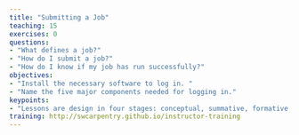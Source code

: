 ```yaml
---
title: "Submitting a Job"
teaching: 15
exercises: 0
questions:
- "What defines a job?"
- "How do I submit a job?"
- "How do I know if my job has run successfully?"
objectives:
- "Install the necessary software to log in. "
- "Name the five major components needed for logging in."
keypoints:
- "Lessons are design in four stages: conceptual, summative, formative, and connective."
training: http://swcarpentry.github.io/instructor-training
---
```




